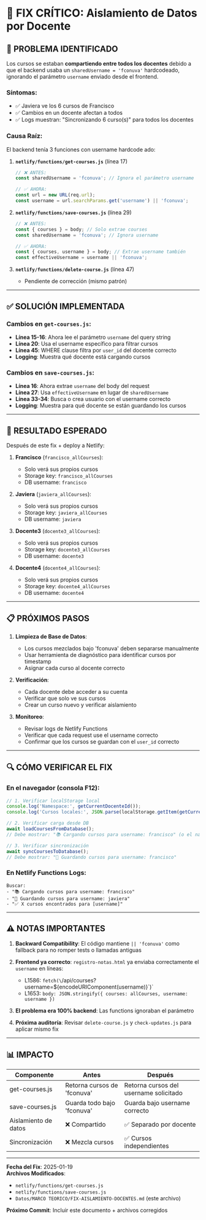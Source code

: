 # 🔧 FIX CRÍTICO: Aislamiento de Datos por Docente

## 🐛 PROBLEMA IDENTIFICADO

Los cursos se estaban **compartiendo entre todos los docentes** debido a que el backend usaba un `sharedUsername = 'fconuva'` hardcodeado, ignorando el parámetro `username` enviado desde el frontend.

### Síntomas:
- ✅ Javiera ve los 6 cursos de Francisco
- ✅ Cambios en un docente afectan a todos
- ✅ Logs muestran: "Sincronizando 6 curso(s)" para todos los docentes

### Causa Raíz:
El backend tenía 3 funciones con username hardcode ado:

1. **`netlify/functions/get-courses.js`** (línea 17)
   ```javascript
   // ❌ ANTES:
   const sharedUsername = 'fconuva'; // Ignora el parámetro username
   
   // ✅ AHORA:
   const url = new URL(req.url);
   const username = url.searchParams.get('username') || 'fconuva';
   ```

2. **`netlify/functions/save-courses.js`** (línea 29)
   ```javascript
   // ❌ ANTES:
   const { courses } = body; // Solo extrae courses
   const sharedUsername = 'fconuva'; // Ignora username
   
   // ✅ AHORA:
   const { courses, username } = body; // Extrae username también
   const effectiveUsername = username || 'fconuva';
   ```

3. **`netlify/functions/delete-course.js`** (línea 47)
   - Pendiente de corrección (mismo patrón)

---

## ✅ SOLUCIÓN IMPLEMENTADA

### Cambios en `get-courses.js`:
- **Línea 15-16**: Ahora lee el parámetro `username` del query string
- **Línea 20**: Usa el username específico para filtrar cursos
- **Línea 45**: WHERE clause filtra por `user_id` del docente correcto
- **Logging**: Muestra qué docente está cargando cursos

### Cambios en `save-courses.js`:
- **Línea 16**: Ahora extrae `username` del body del request
- **Línea 27**: Usa `effectiveUsername` en lugar de `sharedUsername`
- **Línea 33-34**: Busca o crea usuario con el username correcto
- **Logging**: Muestra para qué docente se están guardando los cursos

---

## 🧪 RESULTADO ESPERADO

Después de este fix + deploy a Netlify:

1. **Francisco** (`francisco_allCourses`):
   - Solo verá sus propios cursos
   - Storage key: `francisco_allCourses`
   - DB username: `francisco`

2. **Javiera** (`javiera_allCourses`):
   - Solo verá sus propios cursos
   - Storage key: `javiera_allCourses`
   - DB username: `javiera`

3. **Docente3** (`docente3_allCourses`):
   - Solo verá sus propios cursos
   - Storage key: `docente3_allCourses`
   - DB username: `docente3`

4. **Docente4** (`docente4_allCourses`):
   - Solo verá sus propios cursos
   - Storage key: `docente4_allCourses`
   - DB username: `docente4`

---

## 📋 PRÓXIMOS PASOS

1. **Limpieza de Base de Datos**:
   - Los cursos mezclados bajo 'fconuva' deben separarse manualmente
   - Usar herramienta de diagnóstico para identificar cursos por timestamp
   - Asignar cada curso al docente correcto

2. **Verificación**:
   - Cada docente debe acceder a su cuenta
   - Verificar que solo ve sus cursos
   - Crear un curso nuevo y verificar aislamiento

3. **Monitoreo**:
   - Revisar logs de Netlify Functions
   - Verificar que cada request use el username correcto
   - Confirmar que los cursos se guardan con el `user_id` correcto

---

## 🔍 CÓMO VERIFICAR EL FIX

### En el navegador (consola F12):
```javascript
// 1. Verificar localStorage local
console.log('Namespace:', getCurrentDocenteId());
console.log('Cursos locales:', JSON.parse(localStorage.getItem(getCurrentDocenteId() + '_allCourses')).length);

// 2. Verificar carga desde DB
await loadCoursesFromDatabase();
// Debe mostrar: "📚 Cargando cursos para username: francisco" (o el namespace correcto)

// 3. Verificar sincronización
await syncCoursesToDatabase();
// Debe mostrar: "💾 Guardando cursos para username: francisco"
```

### En Netlify Functions Logs:
```
Buscar:
- "📚 Cargando cursos para username: francisco"
- "💾 Guardando cursos para username: javiera"
- "✅ X cursos encontrados para [username]"
```

---

## ⚠️ NOTAS IMPORTANTES

1. **Backward Compatibility**: El código mantiene `|| 'fconuva'` como fallback para no romper tests o llamadas antiguas

2. **Frontend ya correcto**: `registro-notas.html` ya enviaba correctamente el `username` en líneas:
   - L1586: `fetch(\`/api/courses?username=${encodeURIComponent(username)}\`)`
   - L1653: `body: JSON.stringify({ courses: allCourses, username: username })`

3. **El problema era 100% backend**: Las functions ignoraban el parámetro

4. **Próxima auditoría**: Revisar `delete-course.js` y `check-updates.js` para aplicar mismo fix

---

## 📊 IMPACTO

| Componente | Antes | Después |
|------------|-------|---------|
| get-courses.js | Retorna cursos de 'fconuva' | Retorna cursos del username solicitado |
| save-courses.js | Guarda todo bajo 'fconuva' | Guarda bajo username correcto |
| Aislamiento de datos | ❌ Compartido | ✅ Separado por docente |
| Sincronización | ❌ Mezcla cursos | ✅ Cursos independientes |

---

**Fecha del Fix**: 2025-01-19  
**Archivos Modificados**: 
- `netlify/functions/get-courses.js`
- `netlify/functions/save-courses.js`
- `Datos/MARCO TEORICO/FIX-AISLAMIENTO-DOCENTES.md` (este archivo)

**Próximo Commit**: Incluir este documento + archivos corregidos
